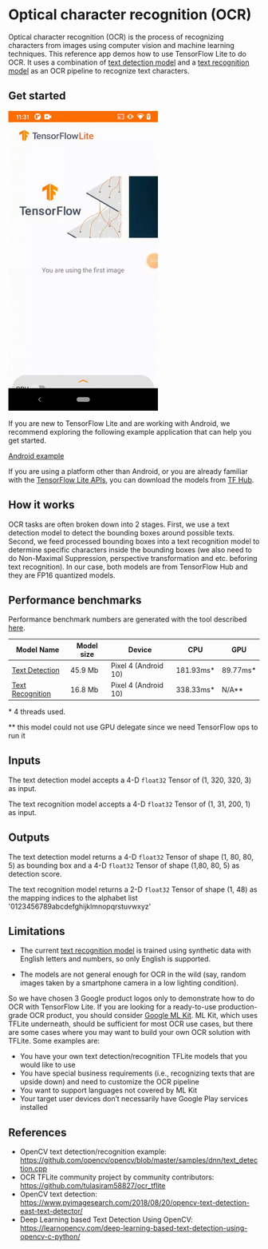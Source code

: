 # Optical character recognition (OCR)

Optical character recognition (OCR) is the process of recognizing characters
from images using computer vision and machine learning techniques. This
reference app demos how to use TensorFlow Lite to do OCR. It uses a combination
of
[text detection model](https://tfhub.dev/sayakpaul/lite-model/east-text-detector/fp16/1)
and a
[text recognition model](https://tfhub.dev/tulasiram58827/lite-model/keras-ocr/float16/2)
as an OCR pipeline to recognize text characters.

## Get started

<img src="images/screenshot.gif" class="attempt-right" style="max-width: 300px">

If you are new to TensorFlow Lite and are working with Android, we recommend
exploring the following example application that can help you get started.

<a class="button button-primary" href="https://github.com/tensorflow/examples/tree/master/lite/examples/optical_character_recognition/android">Android
example</a>

If you are using a platform other than Android, or you are already familiar with
the [TensorFlow Lite APIs](https://www.tensorflow.org/api_docs/python/tf/lite),
you can download the models from [TF Hub](https://tfhub.dev/).

## How it works

OCR tasks are often broken down into 2 stages. First, we use a text detection
model to detect the bounding boxes around possible texts. Second, we feed
processed bounding boxes into a text recognition model to determine specific
characters inside the bounding boxes (we also need to do Non-Maximal Suppression,
perspective transformation and etc. beforing text recognition). In our case,
both models are from TensorFlow Hub and they are FP16 quantized models.

## Performance benchmarks

Performance benchmark numbers are generated with the tool described
[here](https://www.tensorflow.org/lite/performance/benchmarks).

<table>
  <thead>
    <tr>
      <th>Model Name</th>
      <th>Model size </th>
      <th>Device </th>
      <th>CPU</th>
      <th>GPU</th>
    </tr>
  </thead>
  <tr>
    <td>
      <a href="https://tfhub.dev/sayakpaul/lite-model/east-text-detector/fp16/1">Text Detection</a>
    </td>
    <td>45.9 Mb</td>
     <td>Pixel 4 (Android 10)</td>
     <td>181.93ms*</td>
     <td>89.77ms*</td>
  </tr>
  <tr>
    <td>
      <a href="https://tfhub.dev/tulasiram58827/lite-model/keras-ocr/float16/2">Text Recognition</a>
    </td>
    <td>16.8 Mb</td>
     <td>Pixel 4 (Android 10)</td>
     <td>338.33ms*</td>
     <td>N/A**</td>
  </tr>
</table>

\* 4 threads used.

\** this model could not use GPU delegate since we need TensorFlow ops to run it

## Inputs

The text detection model accepts a 4-D `float32` Tensor of (1, 320, 320, 3) as
input.

The text recognition model accepts a 4-D `float32` Tensor of (1, 31, 200, 1) as
input.

## Outputs

The text detection model returns a 4-D `float32` Tensor of shape (1, 80, 80, 5)
as bounding box and a 4-D `float32` Tensor of shape (1,80, 80, 5) as detection
score.

The text recognition model returns a 2-D `float32` Tensor of shape (1, 48) as
the mapping indices to the alphabet list '0123456789abcdefghijklmnopqrstuvwxyz'

## Limitations

*   The current
    [text recognition model](https://tfhub.dev/tulasiram58827/lite-model/keras-ocr/float16/2)
    is trained using synthetic data with English letters and numbers, so only
    English is supported.

*   The models are not general enough for OCR in the wild (say, random images
    taken by a smartphone camera in a low lighting condition).

So we have chosen 3 Google product logos only to demonstrate how to do OCR with
TensorFlow Lite. If you are looking for a ready-to-use production-grade OCR
product, you should consider
[Google ML Kit](https://developers.google.com/ml-kit/vision/text-recognition).
ML Kit, which uses TFLite underneath, should be sufficient for most OCR use
cases, but there are some cases where you may want to build your own OCR
solution with TFLite. Some examples are:

*   You have your own text detection/recognition TFLite models that you would
    like to use
*   You have special business requirements (i.e., recognizing texts that are
    upside down) and need to customize the OCR pipeline
*   You want to support languages not covered by ML Kit
*   Your target user devices don’t necessarily have Google Play services
    installed

## References

*   OpenCV text detection/recognition example:
    https://github.com/opencv/opencv/blob/master/samples/dnn/text_detection.cpp
*   OCR TFLite community project by community contributors:
    https://github.com/tulasiram58827/ocr_tflite
*   OpenCV text detection:
    https://www.pyimagesearch.com/2018/08/20/opencv-text-detection-east-text-detector/
*   Deep Learning based Text Detection Using OpenCV:
    https://learnopencv.com/deep-learning-based-text-detection-using-opencv-c-python/
